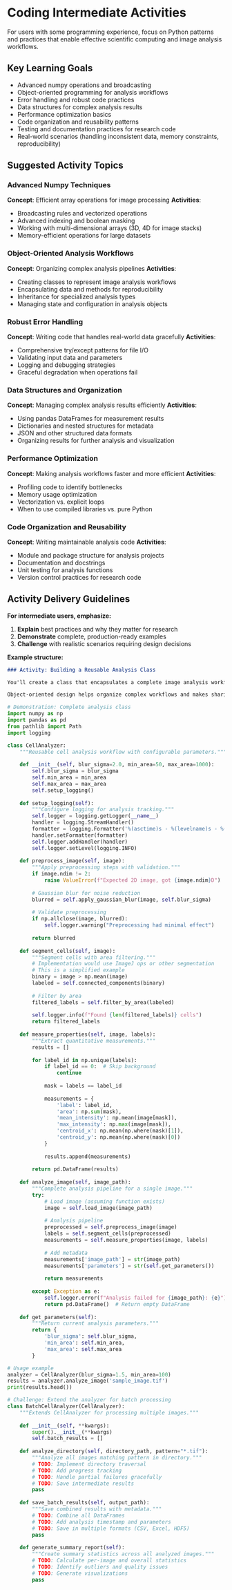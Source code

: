 # Coding Intermediate Activities

For users with some programming experience, focus on Python patterns and practices that enable effective scientific computing and image analysis workflows.

## Key Learning Goals
- Advanced numpy operations and broadcasting
- Object-oriented programming for analysis workflows
- Error handling and robust code practices
- Data structures for complex analysis results
- Performance optimization basics
- Code organization and reusability patterns
- Testing and documentation practices for research code
- Real-world scenarios (handling inconsistent data, memory constraints, reproducibility)

## Suggested Activity Topics

### Advanced Numpy Techniques
**Concept**: Efficient array operations for image processing
**Activities**:
- Broadcasting rules and vectorized operations
- Advanced indexing and boolean masking
- Working with multi-dimensional arrays (3D, 4D for image stacks)
- Memory-efficient operations for large datasets

### Object-Oriented Analysis Workflows
**Concept**: Organizing complex analysis pipelines
**Activities**:
- Creating classes to represent image analysis workflows
- Encapsulating data and methods for reproducibility
- Inheritance for specialized analysis types
- Managing state and configuration in analysis objects

### Robust Error Handling
**Concept**: Writing code that handles real-world data gracefully
**Activities**:
- Comprehensive try/except patterns for file I/O
- Validating input data and parameters
- Logging and debugging strategies
- Graceful degradation when operations fail

### Data Structures and Organization
**Concept**: Managing complex analysis results efficiently
**Activities**:
- Using pandas DataFrames for measurement results
- Dictionaries and nested structures for metadata
- JSON and other structured data formats
- Organizing results for further analysis and visualization

### Performance Optimization
**Concept**: Making analysis workflows faster and more efficient
**Activities**:
- Profiling code to identify bottlenecks
- Memory usage optimization
- Vectorization vs. explicit loops
- When to use compiled libraries vs. pure Python

### Code Organization and Reusability
**Concept**: Writing maintainable analysis code
**Activities**:
- Module and package structure for analysis projects
- Documentation and docstrings
- Unit testing for analysis functions
- Version control practices for research code

## Activity Delivery Guidelines

**For intermediate users, emphasize:**

1. **Explain** best practices and why they matter for research
2. **Demonstrate** complete, production-ready examples
3. **Challenge** with realistic scenarios requiring design decisions

**Example structure:**
```markdown
### Activity: Building a Reusable Analysis Class

You'll create a class that encapsulates a complete image analysis workflow. This pattern makes your analysis reproducible and easy to apply to new datasets.

Object-oriented design helps organize complex workflows and makes sharing analysis methods easier.
```

```python
# Demonstration: Complete analysis class
import numpy as np
import pandas as pd
from pathlib import Path
import logging

class CellAnalyzer:
    """Reusable cell analysis workflow with configurable parameters."""
    
    def __init__(self, blur_sigma=2.0, min_area=50, max_area=1000):
        self.blur_sigma = blur_sigma
        self.min_area = min_area
        self.max_area = max_area
        self.setup_logging()
        
    def setup_logging(self):
        """Configure logging for analysis tracking."""
        self.logger = logging.getLogger(__name__)
        handler = logging.StreamHandler()
        formatter = logging.Formatter('%(asctime)s - %(levelname)s - %(message)s')
        handler.setFormatter(formatter)
        self.logger.addHandler(handler)
        self.logger.setLevel(logging.INFO)
    
    def preprocess_image(self, image):
        """Apply preprocessing steps with validation."""
        if image.ndim != 2:
            raise ValueError(f"Expected 2D image, got {image.ndim}D")
        
        # Gaussian blur for noise reduction
        blurred = self.apply_gaussian_blur(image, self.blur_sigma)
        
        # Validate preprocessing
        if np.allclose(image, blurred):
            self.logger.warning("Preprocessing had minimal effect")
        
        return blurred
    
    def segment_cells(self, image):
        """Segment cells with area filtering."""
        # Implementation would use ImageJ ops or other segmentation
        # This is a simplified example
        binary = image > np.mean(image)
        labeled = self.connected_components(binary)
        
        # Filter by area
        filtered_labels = self.filter_by_area(labeled)
        
        self.logger.info(f"Found {len(filtered_labels)} cells")
        return filtered_labels
    
    def measure_properties(self, image, labels):
        """Extract quantitative measurements."""
        results = []
        
        for label_id in np.unique(labels):
            if label_id == 0:  # Skip background
                continue
                
            mask = labels == label_id
            
            measurements = {
                'label': label_id,
                'area': np.sum(mask),
                'mean_intensity': np.mean(image[mask]),
                'max_intensity': np.max(image[mask]),
                'centroid_x': np.mean(np.where(mask)[1]),
                'centroid_y': np.mean(np.where(mask)[0])
            }
            
            results.append(measurements)
        
        return pd.DataFrame(results)
    
    def analyze_image(self, image_path):
        """Complete analysis pipeline for a single image."""
        try:
            # Load image (assuming function exists)
            image = self.load_image(image_path)
            
            # Analysis pipeline
            preprocessed = self.preprocess_image(image)
            labels = self.segment_cells(preprocessed)
            measurements = self.measure_properties(image, labels)
            
            # Add metadata
            measurements['image_path'] = str(image_path)
            measurements['parameters'] = str(self.get_parameters())
            
            return measurements
            
        except Exception as e:
            self.logger.error(f"Analysis failed for {image_path}: {e}")
            return pd.DataFrame()  # Return empty DataFrame
    
    def get_parameters(self):
        """Return current analysis parameters."""
        return {
            'blur_sigma': self.blur_sigma,
            'min_area': self.min_area,
            'max_area': self.max_area
        }

# Usage example
analyzer = CellAnalyzer(blur_sigma=1.5, min_area=100)
results = analyzer.analyze_image('sample_image.tif')
print(results.head())
```

```python
# Challenge: Extend the analyzer for batch processing
class BatchCellAnalyzer(CellAnalyzer):
    """Extends CellAnalyzer for processing multiple images."""
    
    def __init__(self, **kwargs):
        super().__init__(**kwargs)
        self.batch_results = []
    
    def analyze_directory(self, directory_path, pattern="*.tif"):
        """Analyze all images matching pattern in directory."""
        # TODO: Implement directory traversal
        # TODO: Add progress tracking
        # TODO: Handle partial failures gracefully
        # TODO: Save intermediate results
        pass
    
    def save_batch_results(self, output_path):
        """Save combined results with metadata."""
        # TODO: Combine all DataFrames
        # TODO: Add analysis timestamp and parameters
        # TODO: Save in multiple formats (CSV, Excel, HDF5)
        pass
    
    def generate_summary_report(self):
        """Create summary statistics across all analyzed images."""
        # TODO: Calculate per-image and overall statistics
        # TODO: Identify outliers and quality issues
        # TODO: Generate visualizations
        pass
```
